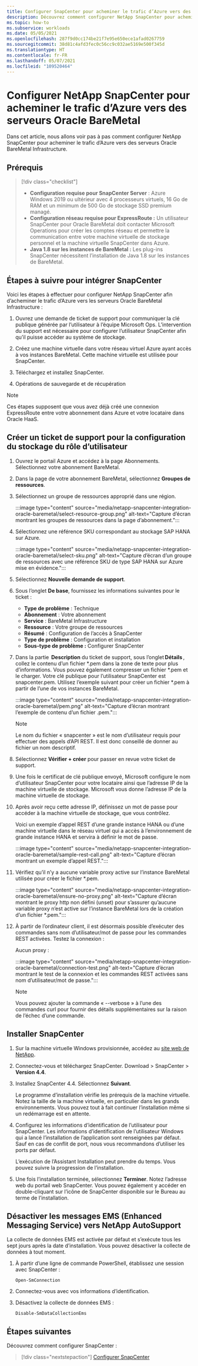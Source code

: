 ```yaml
---
title: Configurer SnapCenter pour acheminer le trafic d’Azure vers des serveurs Oracle BareMetal
description: Découvrez comment configurer NetApp SnapCenter pour acheminer le trafic d’Azure vers des serveurs Oracle BareMetal Infrastructure.
ms.topic: how-to
ms.subservice: workloads
ms.date: 05/05/2021
ms.openlocfilehash: 287f9d0cc174be21f7e95e650ece1afad0267759
ms.sourcegitcommit: 38d81c4afd3fec0c56cc9c032ae5169e500f345d
ms.translationtype: HT
ms.contentlocale: fr-FR
ms.lasthandoff: 05/07/2021
ms.locfileid: "109520464"
---
```

# <a name="set-up-netapp-snapcenter-to-route-traffic-from-azure-to-oracle-baremetal-servers"></a>Configurer NetApp SnapCenter pour acheminer le trafic d’Azure vers des serveurs Oracle BareMetal

Dans cet article, nous allons voir pas à pas comment configurer NetApp SnapCenter pour acheminer le trafic d’Azure vers des serveurs Oracle BareMetal Infrastructure. 

## <a name="prerequisites"></a>Prérequis

> [!div class="checklist"]
> - **Configuration requise pour SnapCenter Server** : Azure Windows 2019 ou ultérieur avec 4 processeurs virtuels, 16 Go de RAM et un minimum de 500 Go de stockage SSD premium managé.
> - **Configuration réseau requise pour ExpressRoute :** Un utilisateur SnapCenter pour Oracle BareMetal doit contacter Microsoft Operations pour créer les comptes réseau et permettre la communication entre votre machine virtuelle de stockage personnel et la machine virtuelle SnapCenter dans Azure.
> - **Java 1.8 sur les instances de BareMetal :** Les plug-ins SnapCenter nécessitent l’installation de Java 1.8 sur les instances de BareMetal.

## <a name="steps-to-integrate-snapcenter"></a>Étapes à suivre pour intégrer SnapCenter

Voici les étapes à effectuer pour configurer NetApp SnapCenter afin d’acheminer le trafic d’Azure vers les serveurs Oracle BareMetal Infrastructure : 

1. Ouvrez une demande de ticket de support pour communiquer la clé publique générée par l’utilisateur à l’équipe Microsoft Ops. L’intervention du support est nécessaire pour configurer l’utilisateur SnapCenter afin qu’il puisse accéder au système de stockage. 

2. Créez une machine virtuelle dans votre réseau virtuel Azure ayant accès à vos instances BareMetal. Cette machine virtuelle est utilisée pour SnapCenter. 

3. Téléchargez et installez SnapCenter. 

4. Opérations de sauvegarde et de récupération 

>[!NOTE]
> Ces étapes supposent que vous avez déjà créé une connexion ExpressRoute entre votre abonnement dans Azure et votre locataire dans Oracle HaaS.

## <a name="create-a-support-ticket-for-user-role-storage-setup"></a>Créer un ticket de support pour la configuration du stockage du rôle d’utilisateur

1. Ouvrez le portail Azure et accédez à la page Abonnements. Sélectionnez votre abonnement BareMetal.
2. Dans la page de votre abonnement BareMetal, sélectionnez **Groupes de ressources**.
3. Sélectionnez un groupe de ressources approprié dans une région.
    
    :::image type="content" source="media/netapp-snapcenter-integration-oracle-baremetal/select-resource-group.png" alt-text="Capture d’écran montrant les groupes de ressources dans la page d’abonnement.":::

4. Sélectionnez une référence SKU correspondant au stockage SAP HANA sur Azure. 

    :::image type="content" source="media/netapp-snapcenter-integration-oracle-baremetal/select-sku.png" alt-text="Capture d’écran d’un groupe de ressources avec une référence SKU de type SAP HANA sur Azure mise en évidence.":::

5. Sélectionnez **Nouvelle demande de support**.

6. Sous l’onglet **De base**, fournissez les informations suivantes pour le ticket :
    - **Type de problème** : Technique
    -   **Abonnement** : Votre abonnement
    -   **Service** : BareMetal Infrastructure
    -   **Ressource** : Votre groupe de ressources
    -   **Résumé** : Configuration de l’accès à SnapCenter
    -   **Type de problème** : Configuration et installation
    -   **Sous-type de problème :** Configurer SnapCenter

7. Dans la partie  **Description** du ticket de support, sous l’onglet **Détails** , collez le contenu d’un fichier *.pem dans la zone de texte pour plus d’informations. Vous pouvez également compresser un fichier *.pem et le charger. Votre clé publique pour l’utilisateur SnapCenter est snapcenter.pem. Utilisez l’exemple suivant pour créer un fichier *.pem à partir de l’une de vos instances BareMetal. 

    :::image type="content" source="media/netapp-snapcenter-integration-oracle-baremetal/pem.png" alt-text="Capture d’écran montrant l’exemple de contenu d’un fichier .pem.":::

    >[!NOTE]
    >Le nom du fichier « snapcenter » est le nom d’utilisateur requis pour effectuer des appels d’API REST. Il est donc conseillé de donner au fichier un nom descriptif.

8.  Sélectionnez **Vérifier + créer** pour passer en revue votre ticket de support.

9.  Une fois le certificat de clé publique envoyé, Microsoft configure le nom d’utilisateur SnapCenter pour votre locataire ainsi que l’adresse IP de la machine virtuelle de stockage. Microsoft vous donne l’adresse IP de la machine virtuelle de stockage.

10. Après avoir reçu cette adresse IP, définissez un mot de passe pour accéder à la machine virtuelle de stockage, que vous contrôlez.

    Voici un exemple d’appel REST d’une grande instance HANA ou d’une machine virtuelle dans le réseau virtuel qui a accès à l’environnement de grande instance HANA et servira à définir le mot de passe.
    
    :::image type="content" source="media/netapp-snapcenter-integration-oracle-baremetal/sample-rest-call.png" alt-text="Capture d’écran montrant un exemple d’appel REST.":::

11. Vérifiez qu’il n’y a aucune variable proxy active sur l’instance BareMetal utilisée pour créer le fichier *.pem.

     :::image type="content" source="media/netapp-snapcenter-integration-oracle-baremetal/ensure-no-proxy.png" alt-text="Capture d’écran montrant le proxy http non défini (unset) pour s’assurer qu’aucune variable proxy n’est active sur l’instance BareMetal lors de la création d’un fichier *.pem.":::

12. À partir de l’ordinateur client, il est désormais possible d’exécuter des commandes sans nom d’utilisateur/mot de passe pour les commandes REST activées. Testez la connexion : 

    Aucun proxy :

    :::image type="content" source="media/netapp-snapcenter-integration-oracle-baremetal/connection-test.png" alt-text="Capture d’écran montrant le test de la connexion et les commandes REST activées sans nom d’utilisateur/mot de passe.":::


       >[!NOTE]
       > Vous pouvez ajouter la commande « --verbose » à l’une des commandes curl pour fournir des détails supplémentaires sur la raison de l’échec d’une commande.

## <a name="install-snapcenter"></a>Installer SnapCenter

1. Sur la machine virtuelle Windows provisionnée, accédez au [site web de NetApp](https://mysupport.netapp.com/site/products/all/details/snapcenter/downloads-tab).

2. Connectez-vous et téléchargez SnapCenter. Download > SnapCenter > **Version 4.4**.

3. Installez SnapCenter 4.4. Sélectionnez **Suivant**.

    Le programme d’installation vérifie les prérequis de la machine virtuelle. Notez la taille de la machine virtuelle, en particulier dans les grands environnements. Vous pouvez tout à fait continuer l’installation même si un redémarrage est en attente.

4. Configurez les informations d’identification de l’utilisateur pour SnapCenter. Les informations d’identification de l’utilisateur Windows qui a lancé l’installation de l’application sont renseignées par défaut. Sauf en cas de conflit de port, nous vous recommandons d’utiliser les ports par défaut.

    L’exécution de l’Assistant Installation peut prendre du temps. Vous pouvez suivre la progression de l’installation.
 
5. Une fois l’installation terminée, sélectionnez **Terminer**.  Notez l’adresse web du portail web SnapCenter.  Vous pouvez également y accéder en double-cliquant sur l’icône de SnapCenter disponible sur le Bureau au terme de l’installation.
 
## <a name="disable-enhanced-messaging-service-ems-messages-to-netapp-auto-support"></a>Désactiver les messages EMS (Enhanced Messaging Service) vers NetApp AutoSupport

La collecte de données EMS est activée par défaut et s’exécute tous les sept jours après la date d’installation. Vous pouvez désactiver la collecte de données à tout moment.

1. À partir d’une ligne de commande PowerShell, établissez une session avec SnapCenter :

   ```powershell-interactive
   Open-SmConnection
   ```

2. Connectez-vous avec vos informations d’identification.

3. Désactivez la collecte de données EMS : 

   ```powershell-interactive
   Disable-SmDataCollectionEms
   ```
   
## <a name="next-steps"></a>Étapes suivantes

Découvrez comment configurer SnapCenter :

> [!div class="nextstepaction"]
> [Configurer SnapCenter](configure-snapcenter-oracle-baremetal.md)

